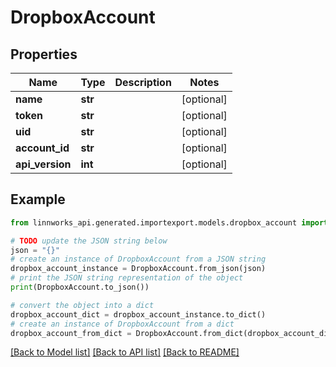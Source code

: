 # DropboxAccount


## Properties

Name | Type | Description | Notes
------------ | ------------- | ------------- | -------------
**name** | **str** |  | [optional] 
**token** | **str** |  | [optional] 
**uid** | **str** |  | [optional] 
**account_id** | **str** |  | [optional] 
**api_version** | **int** |  | [optional] 

## Example

```python
from linnworks_api.generated.importexport.models.dropbox_account import DropboxAccount

# TODO update the JSON string below
json = "{}"
# create an instance of DropboxAccount from a JSON string
dropbox_account_instance = DropboxAccount.from_json(json)
# print the JSON string representation of the object
print(DropboxAccount.to_json())

# convert the object into a dict
dropbox_account_dict = dropbox_account_instance.to_dict()
# create an instance of DropboxAccount from a dict
dropbox_account_from_dict = DropboxAccount.from_dict(dropbox_account_dict)
```
[[Back to Model list]](../README.md#documentation-for-models) [[Back to API list]](../README.md#documentation-for-api-endpoints) [[Back to README]](../README.md)


